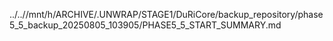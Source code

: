 ../..//mnt/h/ARCHIVE/.UNWRAP/STAGE1/DuRiCore/backup_repository/phase5_5_backup_20250805_103905/PHASE5_5_START_SUMMARY.md